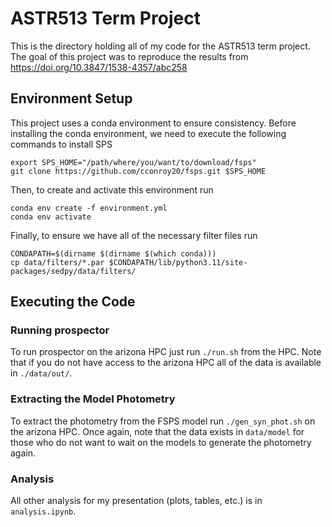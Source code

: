 # ASTR513 Term Project
This is the directory holding all of my code for the ASTR513 term project.
The goal of this project was to reproduce the results from
https://doi.org/10.3847/1538-4357/abc258

## Environment Setup
This project uses a conda environment to ensure consistency. Before installing
the conda environment, we need to execute the following commands to install SPS
```
export SPS_HOME="/path/where/you/want/to/download/fsps"
git clone https://github.com/cconroy20/fsps.git $SPS_HOME
```
Then, to create and activate this environment run
```
conda env create -f environment.yml
conda env activate
```
Finally, to ensure we have all of the necessary filter files run
```
CONDAPATH=$(dirname $(dirname $(which conda)))
cp data/filters/*.par $CONDAPATH/lib/python3.11/site-packages/sedpy/data/filters/
```

## Executing the Code
### Running prospector
To run prospector on the arizona HPC just run `./run.sh` from the HPC. Note that if you do not have access to the arizona HPC all of the data is available in
`./data/out/`.

### Extracting the Model Photometry
To extract the photometry from the FSPS model run `./gen_syn_phot.sh` on the arizona HPC. Once again, note that the data exists in `data/model` for those who do not want to wait on the models to generate the photometry again.

### Analysis
All other analysis for my presentation (plots, tables, etc.) is in `analysis.ipynb`.